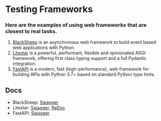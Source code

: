 # Testing Frameworks

### Here are the examples of using web frameworks that are closest to real tasks.

1. [BlackSheep](https://github.com/Neoteroi/BlackSheep) is an asynchronous web framework to build event based web applications with Python.
2. [Litestar](https://github.com/litestar-org/litestar) is a powerful, performant, flexible and opinionated ASGI framework, offering first class typing support and a full Pydantic integration.
3. [FastAPI](https://github.com/tiangolo/fastapi) is a modern, fast (high-performance), web framework for building APIs with Python 3.7+ based on standard Python type hints.

## Docs
* BlackSheep: [Swagger](http://localhost:8001/docs#/)
* Litestar: [Swagger](http://localhost:8002/schema/swagger#/), [ReDoc](http://localhost:8002/schema/redoc#/)
* FastAPI: [Swagger](http://localhost:8000/api/openapi#/)
